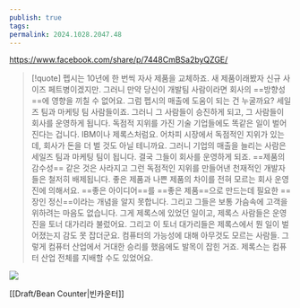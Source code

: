 ```yaml
---
publish: true
tags: 
permalink: 2024.1028.2047.48
---
```


https://www.facebook.com/share/p/7448CmBSa2byQZGE/
> [!quote]
> 펩시는 10년에 한 번씩 자사 제품을 교체하죠.
> 새 제품이래봤자 신규 사이즈 페트병이겠지만.
> 그러니 만약 당신이 개발팀 사람이라면 회사의 ==방향성==에 영향을 끼칠 수 없어요.
> 그럼 펩시의 매출에 도움이 되는 건 누굴까요? 
> 세일즈 팀과 마케팅 팀 사람들이죠.
> 그러니 그 사람들이 승진하게 되고, 그 사람들이 회사를 운영하게 됩니다.
> 독점적 지위를 가진 기술 기업들에도 똑같은 일이 벌어진다는 겁니다.
> IBM이나 제록스처럼요.
> 어차피 시장에서 독점적인 지위가 있는데, 회사가 돈을 더 벌 것도 아닐 테니까요.
> 그러니 기업의 매출을 늘리는 사람은 세일즈 팀과 마케팅 팀이 됩니다.
> 결국 그들이 회사를 운영하게 되죠.
> ==제품의 감수성== 같은 것은 사라지고
> 그런 독점적인 지위를 만들어낸 천재적인 개발자들은 철저히 배제됩니다.
> 좋은 제품과 나쁜 제품의 차이를 전혀 모르는 회사 운영진에 의해서요.
> ==좋은 아이디어==를 ==좋은 제품==으로 만드는데 필요한 ==장인 정신==이라는 개념을 알지 못합니다.
> 그리고 그들은 보통 가슴속에 고객을 위하려는 마음도 없습니다.
> 그게 제록스에 있었던 일이고, 제록스 사람들은 운영진을 토너 대가리라 불렀어요.
> 그리고 이 토너 대가리들은 제록스에서 뭔 일이 벌어졌는지 감도 못 잡더군요.
> 컴퓨터의 가능성에 대해 아무것도 모르는 사람들.
> 그렇게 컴퓨터 산업에서 거대한 승리를 했음에도 발목이 잡힌 거죠.
> 제록스는 컴퓨터 산업 전체를 지배할 수도 있었어요.

![](https://youtu.be/082aRekJrP8?si=LX3FSQtzSZVOPa7s)

[[Draft/Bean Counter|빈카운터]]